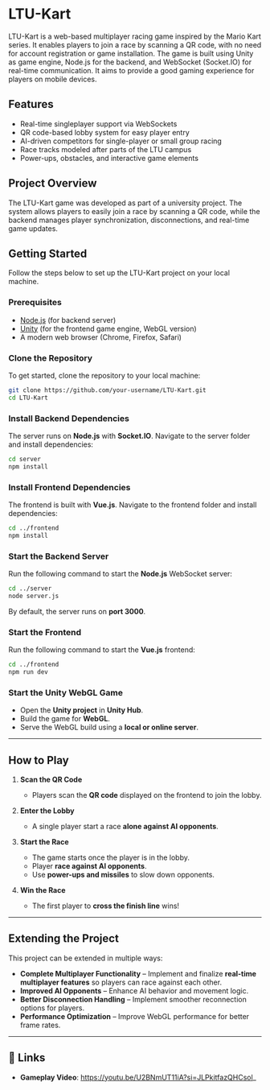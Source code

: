 # LTU-Kart

LTU-Kart is a web-based multiplayer racing game inspired by the Mario Kart series. It enables players to join a race by scanning a QR code, with no need for account registration or game installation. The game is built using Unity as game engine, Node.js for the backend, and WebSocket (Socket.IO) for real-time communication. It aims to provide a good gaming experience for players on mobile devices.

## Features
- Real-time singleplayer support via WebSockets
- QR code-based lobby system for easy player entry
- AI-driven competitors for single-player or small group racing
- Race tracks modeled after parts of the LTU campus
- Power-ups, obstacles, and interactive game elements

## Project Overview
The LTU-Kart game was developed as part of a university project. The system allows players to easily join a race by scanning a QR code, while the backend manages player synchronization, disconnections, and real-time game updates.

## Getting Started

Follow the steps below to set up the LTU-Kart project on your local machine.

### Prerequisites
- [Node.js](https://nodejs.org/) (for backend server)
- [Unity](https://unity.com/) (for the frontend game engine, WebGL version)
- A modern web browser (Chrome, Firefox, Safari)

### Clone the Repository
To get started, clone the repository to your local machine:

```bash
git clone https://github.com/your-username/LTU-Kart.git
cd LTU-Kart
```

### Install Backend Dependencies
The server runs on **Node.js** with **Socket.IO**. Navigate to the server folder and install dependencies:

```bash
cd server
npm install
```

### Install Frontend Dependencies
The frontend is built with **Vue.js**. Navigate to the frontend folder and install dependencies:

```bash
cd ../frontend
npm install
```

### Start the Backend Server
Run the following command to start the **Node.js** WebSocket server:

```bash
cd ../server
node server.js
```

By default, the server runs on **port 3000**.

### Start the Frontend
Run the following command to start the **Vue.js** frontend:

```bash
cd ../frontend
npm run dev
```

### Start the Unity WebGL Game
- Open the **Unity project** in **Unity Hub**.  
- Build the game for **WebGL**.  
- Serve the WebGL build using a **local or online server**.  

---

## How to Play

1. **Scan the QR Code**  
   - Players scan the **QR code** displayed on the frontend to join the lobby.  

2. **Enter the Lobby**  
   - A single player start a race **alone against AI opponents**.  
 
3. **Start the Race**  
   - The game starts once the player is in the lobby.  
   - Player **race against AI opponents**.  
   - Use **power-ups and missiles** to slow down opponents.  

4. **Win the Race**  
   - The first player to **cross the finish line** wins!  

---

## Extending the Project

This project can be extended in multiple ways:

- **Complete Multiplayer Functionality** – Implement and finalize **real-time multiplayer features** so players can race against each other. 
-  **Improved AI Opponents** – Enhance AI behavior and movement logic.  
-  **Better Disconnection Handling** – Implement smoother reconnection options for players.  
-  **Performance Optimization** – Improve WebGL performance for better frame rates.  

---

## 📎 Links  
-  **Gameplay Video**: https://youtu.be/U2BNmUT11iA?si=JLPkitfazQHCsol_  
